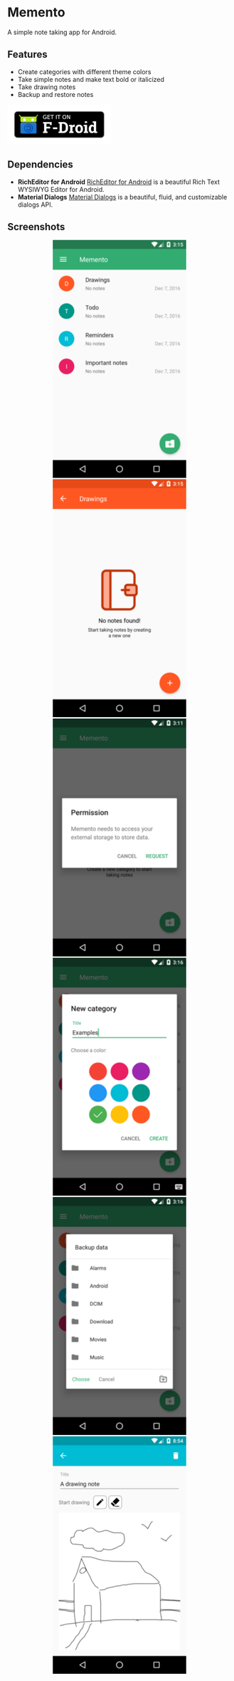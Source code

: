 Memento
=======

A simple note taking app for Android.

## Features

- Create categories with different theme colors
- Take simple notes and make text bold or italicized
- Take drawing notes
- Backup and restore notes

[<img src="fdroid.png" alt="Get it on F-Droid" height="90">](https://f-droid.org/en/packages/github.yaa110.memento/)

## Dependencies

- **RichEditor for Android** [RichEditor for Android](https://github.com/wasabeef/richeditor-android) is a beautiful Rich Text WYSIWYG Editor for Android.
- **Material Dialogs** [Material Dialogs](https://github.com/afollestad/material-dialogs) is a beautiful, fluid, and customizable dialogs API.

## Screenshots

<p align="center">
<img src="metadata/en-US/images/phoneScreenshots/001.png" width="300"> <img src="metadata/en-US/images/phoneScreenshots/002.png" width="300"> <img src="metadata/en-US/images/phoneScreenshots/003.png" width="300"> <img src="metadata/en-US/images/phoneScreenshots/004.png" width="300"> <img src="metadata/en-US/images/phoneScreenshots/005.png" width="300">  <img src="metadata/en-US/images/phoneScreenshots/006.png" width="300">
</p>
